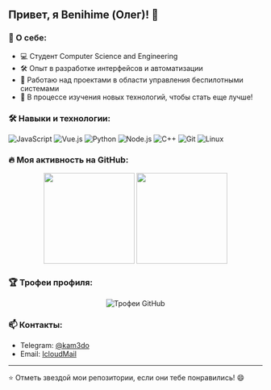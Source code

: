 ## Привет, я Benihime (Олег)! 👋

### 🔧 О себе:
- 💻 Студент Computer Science and Engineering
- 🛠️ Опыт в разработке интерфейсов и автоматизации
- 🚀 Работаю над проектами в области управления беспилотными системами
- 🌱 В процессе изучения новых технологий, чтобы стать еще лучше!

### 🛠️ Навыки и технологии:
![JavaScript](https://img.shields.io/badge/-JavaScript-EDD222?style=flat-square&logo=javascript&logoColor=black)
![Vue.js](https://img.shields.io/badge/-Vue.js-42B883?style=flat-square&logo=Vue.js&logoColor=white)
![Python](https://img.shields.io/badge/-Python-3776AB?style=flat-square&logo=python&logoColor=white)
![Node.js](https://img.shields.io/badge/-Node.js-339933?style=flat-square&logo=node.js&logoColor=white)
![C++](https://img.shields.io/badge/-C++-00599C?style=flat-square&logo=c%2B%2B&logoColor=white)
![Git](https://img.shields.io/badge/-Git-F05032?style=flat-square&logo=git&logoColor=white)
![Linux](https://img.shields.io/badge/-Linux-FCC624?style=flat-square&logo=linux&logoColor=black)

### 🔥 Моя активность на GitHub:
<p align="center">
  <img height="180em" src="https://github-readme-stats.vercel.app/api?username=Beniihime&show_icons=true&theme=radical" />
  <img height="180em" src="https://github-readme-stats.vercel.app/api/top-langs/?username=Beniihime&layout=compact&theme=radical" />
</p>

### 🏆 Трофеи профиля:
<p align="center">
  <img src="https://github-profile-trophy.vercel.app/?username=Beniihime&theme=radical" alt="Трофеи GitHub">
</p>

### 📫 Контакты:
- Telegram: [@kam3do](https://t.me/kam3do)
- Email: [IcloudMail](mailto:o.shafranov@icloud.com)

---

⭐️ Отметь звездой мои репозитории, если они тебе понравились! 😄
